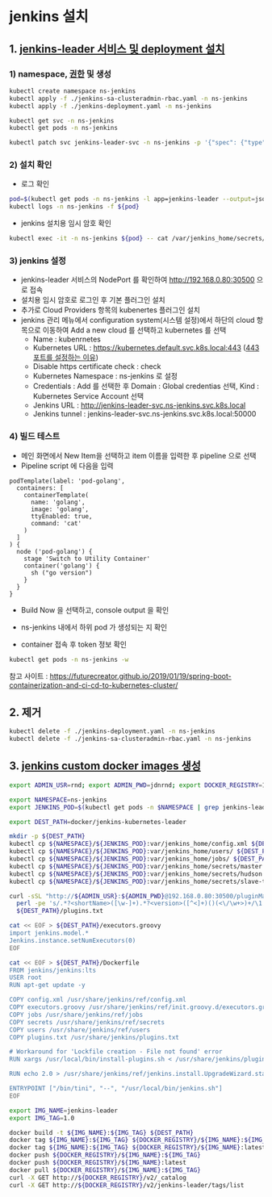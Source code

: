 # jenkins 설치

## 1. [jenkins-leader 서비스 및 deployment 설치](https://bryan.wiki/295)

### 1) namespace, [권한](https://github.com/jenkinsci/kubernetes-plugin/blob/master/src/main/kubernetes/service-account.yml) 및 생성

```sh
kubectl create namespace ns-jenkins
kubectl apply -f ./jenkins-sa-clusteradmin-rbac.yaml -n ns-jenkins
kubectl apply -f ./jenkins-deployment.yaml -n ns-jenkins

kubectl get svc -n ns-jenkins
kubectl get pods -n ns-jenkins

kubectl patch svc jenkins-leader-svc -n ns-jenkins -p '{"spec": {"type": "LoadBalancer", "externalIPs":["192.168.0.80"]}}'
```

### 2) 설치 확인

- 로그 확인

```sh
pod=$(kubectl get pods -n ns-jenkins -l app=jenkins-leader --output=jsonpath='{.items[*].metadata.name}')
kubectl logs -n ns-jenkins -f ${pod}
```

- jenkins 설치용 임시 암호 확인

```sh
kubectl exec -it -n ns-jenkins ${pod} -- cat /var/jenkins_home/secrets/initialAdminPassword
```

### 3) jenkins 설정

- jenkins-leader 서비스의 NodePort 를 확인하여 <http://192.168.0.80:30500> 으로 접속
- 설치용 임시 암호로 로그인 후 기본 플러그인 설치
- 추가로 Cloud Providers 항목의 kubenertes 플러그인 설치
- jenkins 관리 메뉴에서 configuration system(시스템 설정)에서 하단의 cloud 항목으로 이동하여 Add a new cloud 를 선택하고 kubernetes 를 선택
  - Name : kubenrnetes
  - Kubernetes URL : <https://kubernetes.default.svc.k8s.local:443> ([443 포트를 설정하는 이유](https://issues.jenkins-ci.org/browse/JENKINS-59000))
  - Disable https certificate check : check
  - Kubernetes Namespace : ns-jenkins 로 설정
  - Credentials : Add 를 선택한 후 Domain : Global credentias 선택, Kind : Kubernetes Service Account 선택
  - Jenkins URL : <http://jenkins-leader-svc.ns-jenkins.svc.k8s.local>
  - Jenkins tunnel : jenkins-leader-svc.ns-jenkins.svc.k8s.local:50000

### 4) 빌드 테스트

- 메인 화면에서 New Item을 선택하고 item 이름을 입력한 후 pipeline 으로 선택
- Pipeline script 에 다음을 입력

```Script
podTemplate(label: 'pod-golang',
  containers: [
    containerTemplate(
      name: 'golang',
      image: 'golang',
      ttyEnabled: true,
      command: 'cat'
    )
  ]
) {
  node ('pod-golang') {
    stage 'Switch to Utility Container'
    container('golang') {
      sh ("go version")
    }
  }
}
```

- Build Now 을 선택하고, console output 을 확인
- ns-jenkins 내에서 하위 pod 가 생성되는 지 확인

- container 접속 후 token 정보 확인

```sh
kubectl get pods -n ns-jenkins -w
```

참고 사이트 : <https://futurecreator.github.io/2019/01/19/spring-boot-containerization-and-ci-cd-to-kubernetes-cluster/>

## 2. 제거

```sh
kubectl delete -f ./jenkins-deployment.yaml -n ns-jenkins
kubectl delete -f ./jenkins-sa-clusteradmin-rbac.yaml -n ns-jenkins
```

## 3. [jenkins custom docker images 생성](https://bryan.wiki/295)

```sh
export ADMIN_USR=rnd; export ADMIN_PWD=jdnrnd; export DOCKER_REGISTRY=192.168.0.210:5000

export NAMESPACE=ns-jenkins
export JENKINS_POD=$(kubectl get pods -n $NAMESPACE | grep jenkins-leader | awk '{print $1}')

export DEST_PATH=docker/jenkins-kubernetes-leader

mkdir -p ${DEST_PATH}
kubectl cp ${NAMESPACE}/${JENKINS_POD}:var/jenkins_home/config.xml ${DEST_PATH}/config.xml
kubectl cp ${NAMESPACE}/${JENKINS_POD}:var/jenkins_home/users/ ${DEST_PATH}/users/
kubectl cp ${NAMESPACE}/${JENKINS_POD}:var/jenkins_home/jobs/ ${DEST_PATH}/jobs/
kubectl cp ${NAMESPACE}/${JENKINS_POD}:var/jenkins_home/secrets/master.key ${DEST_PATH}/secrets/master.key
kubectl cp ${NAMESPACE}/${JENKINS_POD}:var/jenkins_home/secrets/hudson.util.Secret ${DEST_PATH}/secrets/hudson.util.Secret
kubectl cp ${NAMESPACE}/${JENKINS_POD}:var/jenkins_home/secrets/slave-to-master-security-kill-switch ${DEST_PATH}/secrets/slave-to-master-security-kill-switch

curl -sSL "http://${ADMIN_USR}:${ADMIN_PWD}@192.168.0.80:30500/pluginManager/api/xml?depth=1&xpath=/*/*/shortName|/*/*/version&wrapper=plugins" | \
  perl -pe 's/.*?<shortName>([\w-]+).*?<version>([^<]+)()(<\/\w+>)+/\1 \2\n/g'|sed 's/ /:/' > \
  ${DEST_PATH}/plugins.txt

cat << EOF > ${DEST_PATH}/executors.groovy
import jenkins.model.*
Jenkins.instance.setNumExecutors(0)
EOF

cat << EOF > ${DEST_PATH}/Dockerfile
FROM jenkins/jenkins:lts
USER root
RUN apt-get update -y

COPY config.xml /usr/share/jenkins/ref/config.xml
COPY executors.groovy /usr/share/jenkins/ref/init.groovy.d/executors.groovy
COPY jobs /usr/share/jenkins/ref/jobs
COPY secrets /usr/share/jenkins/ref/secrets
COPY users /usr/share/jenkins/ref/users
COPY plugins.txt /usr/share/jenkins/plugins.txt

# Workaround for 'Lockfile creation - File not found' error
RUN xargs /usr/local/bin/install-plugins.sh < /usr/share/jenkins/plugins.txt

RUN echo 2.0 > /usr/share/jenkins/ref/jenkins.install.UpgradeWizard.state

ENTRYPOINT ["/bin/tini", "--", "/usr/local/bin/jenkins.sh"]
EOF

export IMG_NAME=jenkins-leader
export IMG_TAG=1.0

docker build -t ${IMG_NAME}:${IMG_TAG} ${DEST_PATH}
docker tag ${IMG_NAME}:${IMG_TAG} ${DOCKER_REGISTRY}/${IMG_NAME}:${IMG_TAG}
docker tag ${IMG_NAME}:${IMG_TAG} ${DOCKER_REGISTRY}/${IMG_NAME}:latest
docker push ${DOCKER_REGISTRY}/${IMG_NAME}:${IMG_TAG}
docker push ${DOCKER_REGISTRY}/${IMG_NAME}:latest
docker pull ${DOCKER_REGISTRY}/${IMG_NAME}:${IMG_TAG}
curl -X GET http://${DOCKER_REGISTRY}/v2/_catalog
curl -X GET http://${DOCKER_REGISTRY}/v2/jenkins-leader/tags/list
```
